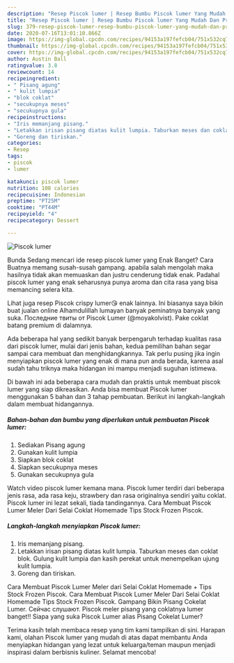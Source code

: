 ```yaml
---
description: "Resep Piscok lumer | Resep Bumbu Piscok lumer Yang Mudah Dan Praktis"
title: "Resep Piscok lumer | Resep Bumbu Piscok lumer Yang Mudah Dan Praktis"
slug: 379-resep-piscok-lumer-resep-bumbu-piscok-lumer-yang-mudah-dan-praktis
date: 2020-07-16T13:01:10.866Z
image: https://img-global.cpcdn.com/recipes/94153a197fefcb04/751x532cq70/piscok-lumer-foto-resep-utama.jpg
thumbnail: https://img-global.cpcdn.com/recipes/94153a197fefcb04/751x532cq70/piscok-lumer-foto-resep-utama.jpg
cover: https://img-global.cpcdn.com/recipes/94153a197fefcb04/751x532cq70/piscok-lumer-foto-resep-utama.jpg
author: Austin Ball
ratingvalue: 3.8
reviewcount: 14
recipeingredient:
- " Pisang agung"
- " kulit lumpia"
- "blok coklat"
- "secukupnya meses"
- "secukupnya gula"
recipeinstructions:
- "Iris memanjang pisang."
- "Letakkan irisan pisang diatas kulit lumpia. Taburkan meses dan coklat blok. Gulung kulit lumpia dan kasih perekat untuk menempelkan ujung kulit lumpia."
- "Goreng dan tiriskan."
categories:
- Resep
tags:
- piscok
- lumer

katakunci: piscok lumer 
nutrition: 108 calories
recipecuisine: Indonesian
preptime: "PT25M"
cooktime: "PT44M"
recipeyield: "4"
recipecategory: Dessert

---
```



![Piscok lumer](https://img-global.cpcdn.com/recipes/94153a197fefcb04/751x532cq70/piscok-lumer-foto-resep-utama.jpg)

Bunda Sedang mencari ide resep piscok lumer yang Enak Banget? Cara Buatnya memang susah-susah gampang. apabila salah mengolah maka hasilnya tidak akan memuaskan dan justru cenderung tidak enak. Padahal piscok lumer yang enak seharusnya punya aroma dan cita rasa yang bisa memancing selera kita.

Lihat juga resep Piscok crispy lumer😘 enak lainnya. Ini biasanya saya bikin buat jualan online Alhamdulillah lumayan banyak peminatnya banyak yang suka. Последние твиты от Piscok Lumer (@moyakolvist). Pake coklat batang premium di dalamnya.

Ada beberapa hal yang sedikit banyak berpengaruh terhadap kualitas rasa dari piscok lumer, mulai dari jenis bahan, kedua pemilihan bahan segar sampai cara membuat dan menghidangkannya. Tak perlu pusing jika ingin menyiapkan piscok lumer yang enak di mana pun anda berada, karena asal sudah tahu triknya maka hidangan ini mampu menjadi suguhan istimewa.


Di bawah ini ada beberapa cara mudah dan praktis untuk membuat piscok lumer yang siap dikreasikan. Anda bisa membuat Piscok lumer menggunakan 5 bahan dan 3 tahap pembuatan. Berikut ini langkah-langkah dalam membuat hidangannya.

<!--inarticleads1-->

##### Bahan-bahan dan bumbu yang diperlukan untuk pembuatan Piscok lumer:

1. Sediakan  Pisang agung
1. Gunakan  kulit lumpia
1. Siapkan blok coklat
1. Siapkan secukupnya meses
1. Gunakan secukupnya gula


Watch video piscok lumer kemana mana. Piscok lumer terdiri dari beberapa jenis rasa, ada rasa keju, strawbery dan rasa originalnya sendiri yaitu coklat. Piscok lumer ini lezat sekali, tiada tandingannya. Cara Membuat Piscok Lumer Meler Dari Selai Coklat Homemade Tips Stock Frozen Piscok. 

<!--inarticleads2-->

##### Langkah-langkah menyiapkan Piscok lumer:

1. Iris memanjang pisang.
1. Letakkan irisan pisang diatas kulit lumpia. Taburkan meses dan coklat blok. Gulung kulit lumpia dan kasih perekat untuk menempelkan ujung kulit lumpia.
1. Goreng dan tiriskan.


Cara Membuat Piscok Lumer Meler dari Selai Coklat Homemade + Tips Stock Frozen Piscok. Cara Membuat Piscok Lumer Meler Dari Selai Coklat Homemade Tips Stock Frozen Piscok. Gampang Bikin Pisang Cokelat Lumer. Сейчас слушают. Piscok meler pisang yang coklatnya lumer banget!! Siapa yang suka Piscok Lumer alias Pisang Cokelat Lumer? 

Terima kasih telah membaca resep yang tim kami tampilkan di sini. Harapan kami, olahan Piscok lumer yang mudah di atas dapat membantu Anda menyiapkan hidangan yang lezat untuk keluarga/teman maupun menjadi inspirasi dalam berbisnis kuliner. Selamat mencoba!
